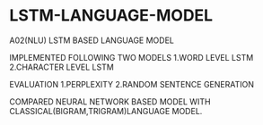 # LSTM-LANGUAGE-MODEL
A02(NLU) LSTM BASED LANGUAGE MODEL


IMPLEMENTED FOLLOWING TWO MODELS
1.WORD LEVEL LSTM
2.CHARACTER LEVEL LSTM

EVALUATION
1.PERPLEXITY
2.RANDOM SENTENCE GENERATION

COMPARED NEURAL NETWORK BASED MODEL WITH CLASSICAL(BIGRAM,TRIGRAM)LANGUAGE MODEL.
